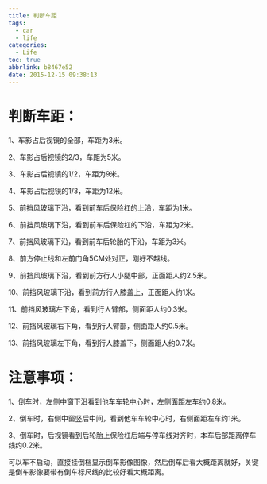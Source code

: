 ```yaml
---
title: 判断车距
tags:
  - car
  - life
categories:
  - Life
toc: true
abbrlink: b8467e52
date: 2015-12-15 09:38:13
---
```


# 判断车距：

1、车影占后视镜的全部，车距为3米。

2、车影占后视镜的2/3，车距为5米。

3、车影占后视镜的1/2，车距为9米。

4、车影占后视镜的1/3，车距为12米。

5、前挡风玻璃下沿，看到前车后保险杠的上沿，车距为1米。

6、前挡风玻璃下沿，看到前车后保险杠的下沿，车距为2米。

7、前挡风玻璃下沿，看到前车后轮胎的下沿，车距为3米。

8、前方停止线和左前门角5CM处对正，刚好不越线。

9、前挡风玻璃下沿，看到前方行人小腿中部，正面距人约2.5米。

10、前挡风玻璃下沿，看到前方行人膝盖上，正面距人约1米。

11、前挡风玻璃左下角，看到行人臂部，侧面距人约0.3米。

12、前挡风玻璃右下角，看到行人臂部，侧面距人约0.5米。

13、前挡风玻璃左下角，看到行人膝盖下，侧面距人约0.7米。

# 注意事项：

1、倒车时，左侧中窗下沿看到他车车轮中心时，左侧面距左车约0.8米。

2、倒车时，右侧中窗竖后中间，看到他车车轮中心时，右侧面距左车约1米。

3、倒车时，后视镜看到后轮胎上保险杠后端与停车线对齐时，本车后部距离停车线约0.2米。

可以车不启动，直接挂倒档显示倒车影像图像，然后倒车后看大概距离就好，关键是倒车影像要带有倒车标尺线的比较好看大概距离。